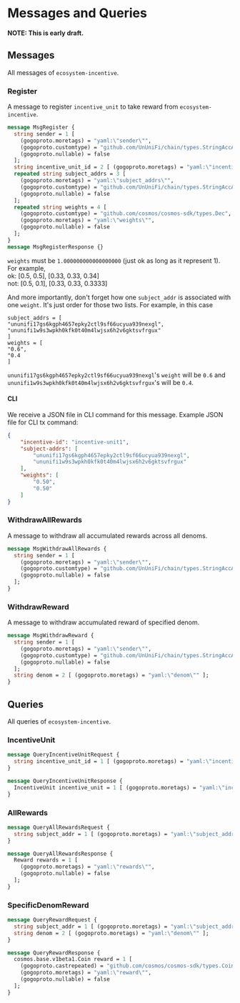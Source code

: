 # Messages and Queries

**NOTE: This is early draft.**

## Messages

All messages of `ecosystem-incentive`.

### Register

A message to register `incentive_unit` to take reward from `ecosystem-incentive`.

```protobuf
message MsgRegister {
  string sender = 1 [
    (gogoproto.moretags) = "yaml:\"sender\"",
    (gogoproto.customtype) = "github.com/UnUniFi/chain/types.StringAccAddress",
    (gogoproto.nullable) = false
  ];
  string incentive_unit_id = 2 [ (gogoproto.moretags) = "yaml:\"incentive_unit_id\"" ];
  repeated string subject_addrs = 3 [
    (gogoproto.moretags) = "yaml:\"subject_addrs\"",
    (gogoproto.customtype) = "github.com/UnUniFi/chain/types.StringAccAddress",
    (gogoproto.nullable) = false
  ];
  repeated string weights = 4 [
    (gogoproto.customtype) = "github.com/cosmos/cosmos-sdk/types.Dec",
    (gogoproto.moretags) = "yaml:\"weights\"",
    (gogoproto.nullable) = false
  ];
}
message MsgRegisterResponse {}
```

`weights` must be `1.000000000000000000` (just ok as long as  it represent 1).   
For example,   
ok: [0.5, 0.5], [0.33, 0.33, 0.34]   
not: [0.5, 0.1], [0.33, 0.33, 0.3333]   

And more importantly, don't forget how one `subject_addr` is associated with one `weight`. It's just order for those two lists. For example, in this case   
```shell
subject_addrs = [
"ununifi17gs6kgph4657epky2ctl9sf66ucyua939nexgl",
"ununifi1w9s3wpkh0kfk0t40m4lwjsx6h2v6gktsvfrgux"
]
weights = [
"0.6",
"0.4
]
```

`ununifi17gs6kgph4657epky2ctl9sf66ucyua939nexgl`'s `weight` will be `0.6` and `ununifi1w9s3wpkh0kfk0t40m4lwjsx6h2v6gktsvfrgux`'s will be `0.4`.

#### CLI

We receive a JSON file in CLI command for this message.
Example JSON file for CLI tx command:
```json
{
	"incentive-id": "incentive-unit1",
	"subject-addrs": [
		"ununifi17gs6kgph4657epky2ctl9sf66ucyua939nexgl",
		"ununifi1w9s3wpkh0kfk0t40m4lwjsx6h2v6gktsvfrgux"
	],
	"weights": [
		"0.50",
		"0.50"
	]
}
```

### WithdrawAllRewards

A message to withdraw all accumulated rewards across all denoms.

```protobuf
message MsgWithdrawAllRewards {
  string sender = 1 [
    (gogoproto.moretags) = "yaml:\"sender\"",
    (gogoproto.customtype) = "github.com/UnUniFi/chain/types.StringAccAddress",
    (gogoproto.nullable) = false
  ];
}
```

### WithdrawReward

A message to withdraw accumulated reward of specified denom.

```protobuf
message MsgWithdrawReward {
  string sender = 1 [
    (gogoproto.moretags) = "yaml:\"sender\"",
    (gogoproto.customtype) = "github.com/UnUniFi/chain/types.StringAccAddress",
    (gogoproto.nullable) = false
  ];
  string denom = 2 [ (gogoproto.moretags) = "yaml:\"denom\"" ];
}
```

## Queries

All queries of `ecosystem-incentive`.

### IncentiveUnit

```protobuf
message QueryIncentiveUnitRequest {
  string incentive_unit_id = 1 [ (gogoproto.moretags) = "yaml:\"incentive_unit_id\"" ];
}

message QueryIncentiveUnitResponse {
  IncentiveUnit incentive_unit = 1 [ (gogoproto.moretags) = "yaml:\"incentive_unit\"" ];
}
```

### AllRewards

```protobuf
message QueryAllRewardsRequest {
  string subject_addr = 1 [ (gogoproto.moretags) = "yaml:\"subject_addr\"" ];
}

message QueryAllRewardsResponse {
  Reward rewards = 1 [
    (gogoproto.moretags) = "yaml:\"rewards\"",
    (gogoproto.nullable) = false
  ];
}
```

### SpecificDenomReward

```protobuf
message QueryRewardRequest {
  string subject_addr = 1 [ (gogoproto.moretags) = "yaml:\"subject_addr\"" ];
  string denom = 2 [ (gogoproto.moretags) = "yaml:\"denom\"" ];
}

message QueryRewardResponse {
  cosmos.base.v1beta1.Coin reward = 1 [
    (gogoproto.castrepeated) = "github.com/cosmos/cosmos-sdk/types.Coin",
    (gogoproto.moretags) = "yaml:\"reward\"",
    (gogoproto.nullable) = false
  ];
}
```

